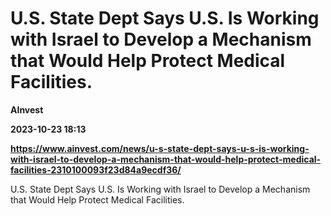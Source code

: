# U.S. State Dept Says U.S. Is Working with Israel to Develop a Mechanism that Would Help Protect Medical Facilities.
**AInvest**

**2023-10-23 18:13**

**https://www.ainvest.com/news/u-s-state-dept-says-u-s-is-working-with-israel-to-develop-a-mechanism-that-would-help-protect-medical-facilities-2310100093f23d84a9ecdf36/**

U.S. State Dept Says U.S. Is Working with Israel to Develop a Mechanism that Would Help Protect Medical Facilities.